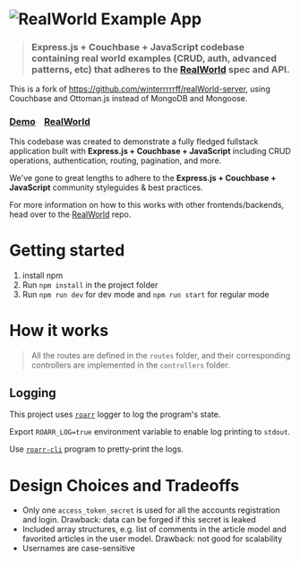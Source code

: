 # ![RealWorld Example App](logo.png)

> ### Express.js + Couchbase + JavaScript codebase containing real world examples (CRUD, auth, advanced patterns, etc) that adheres to the [RealWorld](https://github.com/gothinkster/realworld) spec and API.

This is a fork of https://github.com/winterrrrrff/realWorld-server, using Couchbase and Ottoman.js instead of MongoDB and Mongoose.


### [Demo](https://demo.realworld.io/)&nbsp;&nbsp;&nbsp;&nbsp;[RealWorld](https://github.com/gothinkster/realworld)


This codebase was created to demonstrate a fully fledged fullstack application built with **Express.js + Couchbase + JavaScript** including CRUD operations, authentication, routing, pagination, and more.

We've gone to great lengths to adhere to the **Express.js + Couchbase + JavaScript** community styleguides & best practices.

For more information on how to this works with other frontends/backends, head over to the [RealWorld](https://github.com/gothinkster/realworld) repo.

# Getting started

1. install npm
1. Run `npm install` in the project folder
1. Run `npm run dev` for dev mode and `npm run start` for regular mode

# How it works

> All the routes are defined in the `routes` folder, and their corresponding controllers are implemented in the `controllers` folder.


## Logging

This project uses [`roarr`](https://www.npmjs.com/package/roarr) logger to log the program's state.

Export `ROARR_LOG=true` environment variable to enable log printing to `stdout`.

Use [`roarr-cli`](https://github.com/gajus/roarr-cli) program to pretty-print the logs.

# Design Choices and Tradeoffs

- Only one `access_token_secret` is used for all the accounts registration and login. Drawback: data can be forged if this secret is leaked
- Included array structures, e.g. list of comments in the article model and favorited articles in the user model. Drawback: not good for scalability
- Usernames are case-sensitive
